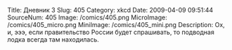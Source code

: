 Title: Дневник 3 
Slug: 405 
Category: xkcd 
Date: 2009-04-09 09:51:44 
SourceNum: 405 
Image: /comics/405.png 
MicroImage: /comics/405_micro.png 
MiniImage: /comics/405_mini.png 
Description: Ох, и, эээ, если правительство России будет спрашивать, то подводная лодка всегда там находилась. 

